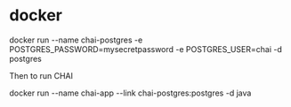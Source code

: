 # docker

docker run --name chai-postgres -e POSTGRES_PASSWORD=mysecretpassword -e POSTGRES_USER=chai -d postgres


Then to run CHAI

docker run --name chai-app --link chai-postgres:postgres -d java
